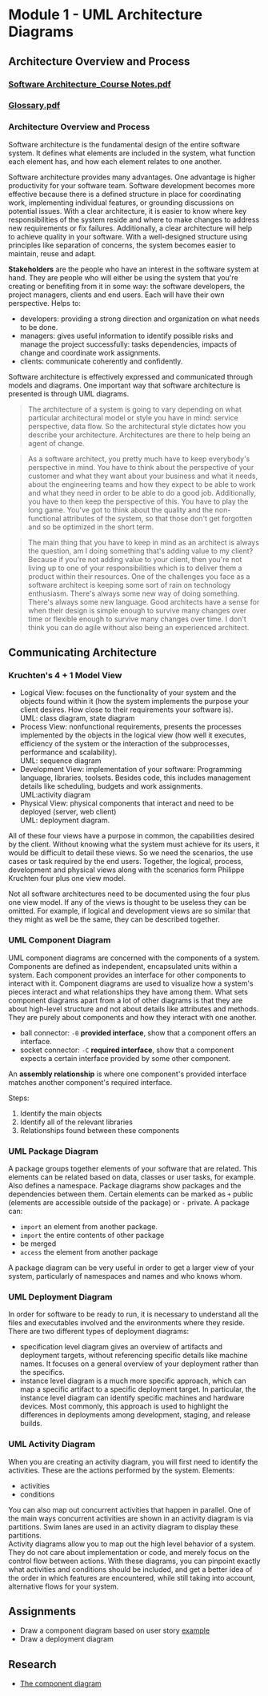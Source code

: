 # Module 1 - UML Architecture Diagrams

## Architecture Overview and Process

### [Software Architecture_Course Notes.pdf](moocs/specialization/software-design-architecture/resources/c3-w1-software-architecture-notes.pdf)  

### [Glossary.pdf](moocs/specialization/software-design-architecture/resources/c3-w1-glossary.pdf)  

### Architecture Overview and Process
Software architecture is the fundamental design of the entire software system. It defines what elements are included in the system, what function each element has, and how each element relates to one another.

Software architecture provides many advantages. One advantage is higher productivity for your software team. Software development becomes more effective because there is a defined structure in place for coordinating work, implementing individual features, or grounding discussions on potential issues. With a clear architecture, it is easier to know where key responsibilities of the system reside and where to make changes to address new requirements or fix failures. Additionally, a clear architecture will help to achieve quality in your software. With a well-designed structure using principles like separation of concerns, the system becomes easier to maintain, reuse and adapt. 

**Stakeholders** are the people who have an interest in the software system at hand. They are people who will either be using the system that you're creating or benefiting from it in some way: the software developers, the project managers, clients and end users. Each will have their own perspective. Helps to:
- developers: providing a strong direction and organization on what needs to be done.
- managers: gives useful information to identify possible risks and manage the project successfully: tasks dependencies, impacts of change and coordinate work assignments.
- clients: communicate coherently and confidently.

Software architecture is effectively expressed and communicated through models and diagrams. One important way that software architecture is presented is through UML diagrams.

> The architecture of a system is going to vary depending on what particular architectural model or style you have in mind: service perspective, data flow. So the architectural style dictates how you describe your architecture. 
Architectures are there to help being an agent of change. 

> As a software architect, you pretty much have to keep everybody's perspective in mind. You have to think about the perspective of your customer and what they want about your business and what it needs, about the engineering teams and how they expect to be able to work and what they need in order to be able to do a good job. Additionally, you have to then keep the perspective of this. You have to play the long game. You've got to think about the quality and the non-functional attributes of the system, so that those don't get forgotten and so be optimized in the short term. 

> The main thing that you have to keep in mind as an architect is always the question, am I doing something that's adding value to my client? Because if you're not adding value to your client, then you're not living up to one of your responsibilities which is to deliver them a product within their resources. 
One of the challenges you face as a software architect is keeping some sort of rain on technology enthusiasm. There's always some new way of doing something. There's always some new language. 
Good architects have a sense for when their design is simple enough to survive many changes over time or flexible enough to survive many changes over time. 
I don't think you can do agile without also being an experienced architect. 

## Communicating Architecture

### Kruchten's 4 + 1 Model View

- Logical View: focuses on the functionality of your system and the objects found within it (how the system implements the purpose your client desires. How close to their requirements your software is).  
UML: class diagram, state diagram
- Process View: nonfunctional requirements, presents the processes implemented by the objects in the logical view (how well it executes, efficiency of the system or the interaction of the subprocesses, performance and scalability).  
UML: sequence diagram
- Development View: implementation of your software: Programming language, libraries, toolsets. Besides code, this includes management details like scheduling, budgets and work assignments.    
UML:activity diagram
- Physical View: physical components that interact and need to be deployed (server, web client)  
UML: deployment diagram.

All of these four views have a purpose in common, the capabilities desired by the client. Without knowing what the system must achieve for its users, it would be difficult to detail these views. So we need the scenarios, the use cases or task required by the end users. Together, the logical, process, development and physical views along with the scenarios form Philippe Kruchten four plus one view model.

Not all software architectures need to be documented using the four plus one view model. If any of the views is thought to be useless they can be omitted. For example, if logical and development views are so similar that they might as well be the same, they can be described together. 

### UML Component Diagram

UML component diagrams are concerned with the components of a system. Components are defined as independent, encapsulated units within a system. Each component provides an interface for other components to interact with it. Component diagrams are used to visualize how a system's pieces interact and what relationships they have among them. What sets component diagrams apart from a lot of other diagrams is that they are about high-level structure and not about details like attributes and methods. They are purely about components and how they interact with one another. 
- ball connector: `-0` **provided interface**, show that a component offers an interface.
- socket connector: `-C` **required interface**, show that a component expects a certain interface provided by some other component.

An **assembly relationship** is where one component's provided interface matches another component's required interface.

Steps:
1. Identify the main objects
2. Identify all of the relevant libraries
3. Relationships found between these components

### UML Package Diagram

A package groups together elements of your software that are related. This elements can be related based on data, classes or user tasks, for example. Also defines a namespace. Package diagrams show packages and the dependencies between them.
Certain elements can be marked as `+` public (elements are accessible outside of the package) or `-` private. 
A package can: 
- `import` an element from another package.
- `import` the entire contents of other package
- be merged
- `access` the element from another package

A package diagram can be very useful in order to get a larger view of your system, particularly of namespaces and names and who knows whom.

### UML Deployment Diagram
In order for software to be ready to run, it is necessary to understand all the files and executables involved and the environments where they reside.  
There are two different types of deployment diagrams:
- specification level diagram gives an overview of artifacts and deployment targets, without referencing specific details like machine names. It focuses on a general overview of your deployment rather than the specifics. 
- instance level diagram is a much more specific approach, which can map a specific artifact to a specific deployment target. In particular, the instance level diagram can identify specific machines and hardware devices. Most commonly, this approach is used to highlight the differences in deployments among development, staging, and release builds.

### UML Activity Diagram
When you are creating an activity diagram, you will first need to identify the activities. These are the actions performed by the system. 
Elements:
- activities
- conditions

You can also map out concurrent activities that happen in parallel. One of the main ways concurrent activities are shown in an activity diagram is via partitions.
Swim lanes are used in an activity diagram to display these partitions.  
Activity diagrams allow you to map out the high level behavior of a system. They do not care about implementation or code, and merely focus on the control flow between actions. With these diagrams, you can pinpoint exactly what activities and conditions should be included, and get a better idea of the order in which features are encountered, while still taking into account, alternative flows for your system. 

## Assignments
- Draw a component diagram based on user story [example](../resources/c3-w1-capstone3-user-stories.pdf)
- Draw a deployment diagram

## Research
- [The component diagram](https://www.ibm.com/developerworks/rational/library/dec04/bell/)

